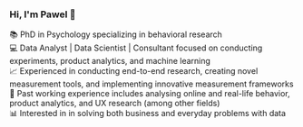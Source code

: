 ### Hi, I'm Pawel 👋

📚 PhD in Psychology specializing in behavioral research <br/>
💻 Data Analyst | Data Scientist | Consultant focused on conducting experiments, product analytics, and machine learning <br/>
📈 Experienced in conducting end-to-end research, creating novel measurement tools, and implementing innovative measurement frameworks <br/>
💼 Past working experience includes analysing online and real-life behavior, product analytics, and UX research (among other fields) <br/>
📊 Interested in in solving both business and everyday problems with data <br/>

